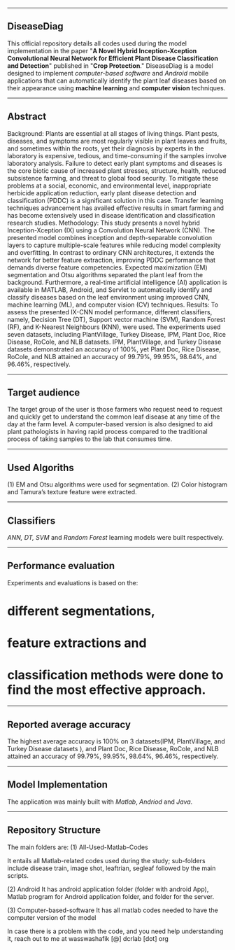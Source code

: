 *********************************************************************************************************************************
## DiseaseDiag

This official repository details all codes used during the model implementation in the paper "**A Novel Hybrid Inception-Xception Convolutional
Neural Network for Efficient Plant Disease Classification and Detection**" published in "**Crop Protection**."
DiseaseDiag is a model designed to implement *computer-based software* and *Android* mobile applications that can automatically 
identify the plant leaf diseases based on their appearance using **machine learning** and **computer vision** techniques. 

***********************************************************************************************************************************
## Abstract
Background: Plants are essential at all stages of living things. Plant pests, diseases, and symptoms are most regularly visible in plant leaves and fruits, and sometimes within the roots, yet their diagnosis by experts in the laboratory is expensive, tedious, and time-consuming if the samples involve laboratory analysis. Failure to detect early plant symptoms and diseases is the core biotic cause of increased plant stresses, structure, health, reduced subsistence farming, and threat to global food security. To mitigate these problems at a social, economic, and environmental level, inappropriate herbicide application reduction, early plant disease detection and classification (PDDC) is a significant solution in this case. Transfer learning techniques advancement has availed effective results in smart farming and has become extensively used in disease identification and classification research studies. Methodology: This study presents a novel hybrid Inception-Xception (IX) using a Convolution Neural Network (CNN). The presented model combines inception and depth-separable convolution layers to capture multiple-scale features while reducing model complexity and overfitting. In contrast to ordinary CNN architectures, it extends the network for better feature extraction, improving PDDC performance that demands diverse feature competencies. Expected maximization (EM) segmentation and Otsu algorithms separated the plant leaf from the background. Furthermore, a real-time artificial intelligence (AI) application is available in MATLAB, Android, and Servlet to automatically identify and classify diseases based on the leaf environment using improved CNN, machine learning (ML), and computer vision (CV) techniques. Results: To assess the presented IX-CNN model performance, different classifiers, namely, Decision Tree (DT), Support vector machine (SVM), Random Forest (RF), and K-Nearest Neighbours (KNN), were used. The experiments used seven datasets, including PlantVillage, Turkey Disease, IPM, Plant Doc, Rice Disease, RoCole, and NLB datasets. IPM, PlantVillage, and Turkey Disease datasets demonstrated an accuracy of 100%, yet Plant Doc, Rice Disease, RoCole, and NLB attained an accuracy of 99.79%, 99.95%, 98.64%, and 96.46%, respectively.


***********************************************************************************************************************************
## Target audience

The target group of the user is those farmers who request need to request and quickly get to understand the common leaf disease 
at any time of the day at the farm level. 
A computer-based version is also designed to aid plant pathologists in having rapid process compared to the traditional process of taking 
samples to the lab that consumes time.


************************************************************************************************************************************
## Used Algoriths 

(1) EM and Otsu algorithms were used for segmentation. 
(2) Color histogram and Tamura’s texture feature were extracted. 


************************************************************************************************************************************
## Classifiers

*ANN, *DT*, SVM* and *Random Forest* learning models were built respectively. 


****************************************************************************************************************************************
## Performance evaluation
Experiments and evaluations is based on the: 

# different segmentations, 
# feature extractions and 
# classification methods were done to find the most effective approach. 

*****************************************************************************************************************************************
## Reported average accuracy
The highest average accuracy is 100% on 3 datasets(IPM, PlantVillage, and Turkey Disease datasets ), and Plant Doc, Rice Disease, RoCole, and NLB attained an accuracy of 99.79%, 99.95%, 98.64%, 96.46%, respectively. 

******************************************************************************************************************************************
## Model Implementation 
The application was mainly built with *Matlab*, *Andriod* and *Java*. 

***********************************************************************************************************************************************
## Repository Structure
The main folders are:
(1) All-Used-Matlab-Codes

It entails all Matlab-related codes used during the study; sub-folders include disease train, image shot, leaftrian, segleaf followed by the main scripts. 

(2) Android
It has android application folder (folder with android App), Matlab program for Android application folder, and folder for the server.

(3) Computer-based-software
It has all matlab codes needed to have the computer version of the model

In case there is a problem with the code, and you need help understanding it, reach out to me at wasswashafik [@] dcrlab [dot] org
